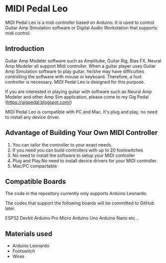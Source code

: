# MIDI Pedal Leo



MIDI Pedal Leo is a midi controller based on Arduino. It is used to control Guitar Amp Simulation software or Digital Audio Workstation that supports midi control.



## Introduction


Guitar Amp Modeler software such as Amplitube, Guitar Rig, Bias FX, Neural Amp Modeler all support Midi controller. When a guitar player uses Guitar Amp Simulation software to play guitar, he/she may have difficulties controlling the software with mouse or keyboard. Therefore, a foot controller is necessary. MIDI Pedal Leo is designed for this purpose. 

If you are interested in playing guitar with software such as Neural Amp Modeler and other Amp Sim application, please come to my Gig Pedal (https://gigpedal.blogspot.com/)

MIDI Pedal Leo is compatible with PC and Mac. It's plug and play, no need to install any device driver.


## Advantage of Building Your Own MIDI Controller


1. You can tailor the controller to your exact needs. 
2. If you need you can build controllers with up to 20 footswitches
3.  No need to install the software to setup your MIDI controller
4. Plug and Play.No need to install device drivers for your MIDI controller. 
5. Mac/PC compactable


## Compatible Boards


The code in the repository currently only supports Arduino Leonardo. 

The codes that support the following boards will be committed to GitHub later. 

ESP32 Devkit
Arduino Pro Micro 
Arduino Uno
Arduino Nano
etc...


## Materials used
- Arduino Leonardo
- Footswitch
- Wires 


